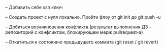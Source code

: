 – Добавить себе ssh ключ

– Создать проект с нуля локально. Пройти флоу от git init до git push -u

– Добиться возникновения конфликта (результат выполнения ДЗ – репозиторий с конфликтом, блокирующем мерж pullrequest-а)

– Откатиться к состоянию предыдущего коммита (git reset / git revert)
